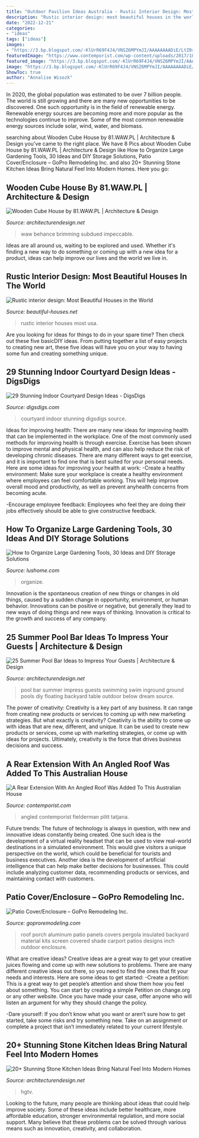 ```yaml
---
title: "Outdoor Pavilion Ideas Australia - Rustic Interior Design: Most Beautiful Houses In The World"
description: "Rustic interior design: most beautiful houses in the world"
date: "2022-12-21"
categories:
- "ideas"
tags: ["ideas"]
images:
- "https://3.bp.blogspot.com/-KlUrR69F4J4/VNSZ6MPYmJI/AAAAAAAADiE/LtZ0rn8pZmI/s1600/Rustic%2Binterior%2B22.jpg"
featuredImage: "https://www.contemporist.com/wp-content/uploads/2017/10/modern-house-extension-architecture-241017-751-02.jpg"
featured_image: "https://3.bp.blogspot.com/-KlUrR69F4J4/VNSZ6MPYmJI/AAAAAAAADiE/LtZ0rn8pZmI/s1600/Rustic%2Binterior%2B22.jpg"
image: "https://3.bp.blogspot.com/-KlUrR69F4J4/VNSZ6MPYmJI/AAAAAAAADiE/LtZ0rn8pZmI/s1600/Rustic%2Binterior%2B22.jpg"
ShowToc: true
author: "Annalise Wisozk"
---
```



In 2020, the global population was estimated to be over 7 billion people. The world is still growing and there are many new opportunities to be discovered. One such opportunity is in the field of renewable energy. Renewable energy sources are becoming more and more popular as the technologies continue to improve. Some of the most common renewable energy sources include solar, wind, water, and biomass.

	

		
searching about Wooden Cube House by 81.WAW.PL | Architecture &amp; Design you've came to the right place. We have 8 Pics about Wooden Cube House by 81.WAW.PL | Architecture &amp; Design like How to Organize Large Gardening Tools, 30 Ideas and DIY Storage Solutions, Patio Cover/Enclosure – GoPro Remodeling Inc. and also 20+ Stunning Stone Kitchen Ideas Bring Natural Feel Into Modern Homes. Here you go:
		
    
## Wooden Cube House By 81.WAW.PL | Architecture &amp; Design

<img loading=lazy src="https://cdn.architecturendesign.net/wp-content/uploads/2014/07/Wooden-Cube-House-02.jpg" onerror="this.onerror=null;this.src='https://tse1.mm.bing.net/th?id=OIP.7q_GsTjEDvKXkwyJT_Sp-AHaHa&amp;pid=15.1';" alt="Wooden Cube House by 81.WAW.PL | Architecture &amp; Design">

_Source: architecturendesign.net_

>waw behance brimming subdued impeccable. 

	

Ideas are all around us, waiting to be explored and used. Whether it's finding a new way to do something or coming up with a new idea for a product, ideas can help improve our lives and the world we live in.

    
## Rustic Interior Design: Most Beautiful Houses In The World

<img loading=lazy src="https://3.bp.blogspot.com/-KlUrR69F4J4/VNSZ6MPYmJI/AAAAAAAADiE/LtZ0rn8pZmI/s1600/Rustic%2Binterior%2B22.jpg" onerror="this.onerror=null;this.src='https://tse3.mm.bing.net/th?id=OIP.W3IMUTbBX60xQFOyq38B6AAAAA&amp;pid=15.1';" alt="Rustic interior design: Most Beautiful Houses in the World">

_Source: beautiful-houses.net_

>rustic interior houses most usa. 

	

Are you looking for ideas for things to do in your spare time? Then check out these five basicDIY ideas. From putting together a list of easy projects to creating new art, these five ideas will have you on your way to having some fun and creating something unique.

    
## 29 Stunning Indoor Courtyard Design Ideas - DigsDigs

<img loading=lazy src="http://www.digsdigs.com/photos/stunning-indoor-courtyard-design-ideas-26-554x833.jpg" onerror="this.onerror=null;this.src='https://tse2.mm.bing.net/th?id=OIP.77tBHh1fzTgPfhwj1fTm-AHaLI&amp;pid=15.1';" alt="29 Stunning Indoor Courtyard Design Ideas - DigsDigs">

_Source: digsdigs.com_

>courtyard indoor stunning digsdigs source. 

	

Ideas for improving health:
There are many new ideas for improving health that can be implemented in the workplace. One of the most commonly used methods for improving health is through exercise. Exercise has been shown to improve mental and physical health, and can also help reduce the risk of developing chronic diseases. There are many different ways to get exercise, and it is important to find one that is best suited for your personal needs. Here are some ideas for improving your health at work: 
-Create a healthy environment: Make sure your workplace is create a healthy environment where employees can feel comfortable working. This will help improve overall mood and productivity, as well as prevent anyhealth concerns from becoming acute. 

-Encourage employee feedback: Employees who feel they are doing their jobs effectively should be able to give constructive feedback.

    
## How To Organize Large Gardening Tools, 30 Ideas And DIY Storage Solutions

<img loading=lazy src="https://www.lushome.com/wp-content/uploads/2020/01/storage-ideas-gadening-tools-26.jpg" onerror="this.onerror=null;this.src='https://tse2.mm.bing.net/th?id=OIP.FJWVSook7nm9MPxbnuUo0wAAAA&amp;pid=15.1';" alt="How to Organize Large Gardening Tools, 30 Ideas and DIY Storage Solutions">

_Source: lushome.com_

>organize. 

	

Innovation is the spontaneous creation of new things or changes in old things, caused by a sudden change in opportunity, environment, or human behavior. Innovations can be positive or negative, but generally they lead to new ways of doing things and new ways of thinking. Innovation is critical to the growth and success of any company.

    
## 25 Summer Pool Bar Ideas To Impress Your Guests | Architecture &amp; Design

<img loading=lazy src="http://cdn.architecturendesign.net/wp-content/uploads/2014/09/Summer-Pool-Bar-Ideas-18.jpg" onerror="this.onerror=null;this.src='https://tse2.mm.bing.net/th?id=OIP.KT0BSbNidDubKRx8CFwXNAHaF7&amp;pid=15.1';" alt="25 Summer Pool Bar Ideas to Impress Your Guests | Architecture &amp; Design">

_Source: architecturendesign.net_

>pool bar summer impress guests swimming swim inground ground pools diy floating backyard table outdoor below dream source. 

	

The power of creativity:
Creativity is a key part of any business. It can range from creating new products or services to coming up with new marketing strategies. But what exactly is creativity?
Creativity is the ability to come up with ideas that are new, different, and unique. It can be used to create new products or services, come up with marketing strategies, or come up with ideas for projects. Ultimately, creativity is the force that drives business decisions and success.

    
## A Rear Extension With An Angled Roof Was Added To This Australian House

<img loading=lazy src="https://www.contemporist.com/wp-content/uploads/2017/10/modern-house-extension-architecture-241017-751-02.jpg" onerror="this.onerror=null;this.src='https://tse3.mm.bing.net/th?id=OIP.iur3dFaUOsZHLccuyWM-QgHaQI&amp;pid=15.1';" alt="A Rear Extension With An Angled Roof Was Added To This Australian House">

_Source: contemporist.com_

>angled contemporist fielderman plitt tatjana. 

	

Future trends:
The future of technology is always in question, with new and innovative ideas constantly being created. One such idea is the development of a virtual reality headset that can be used to view real-world destinations in a simulated environment. This would give visitors a unique perspective on the world, which could be beneficial for tourists and business executives. Another idea is the development of artificial intelligence that can help make better decisions for businesses. This could include analyzing customer data, recommending products or services, and maintaining contact with customers.

    
## Patio Cover/Enclosure – GoPro Remodeling Inc.

<img loading=lazy src="http://www.goproremodeling.com/wp-content/uploads/2018/01/3inchcover.259202122_large.jpg" onerror="this.onerror=null;this.src='https://tse2.mm.bing.net/th?id=OIP.GBmIXWSdn7_vbJ4-kqVqfQHaFj&amp;pid=15.1';" alt="Patio Cover/Enclosure – GoPro Remodeling Inc.">

_Source: goproremodeling.com_

>roof porch aluminum patio panels covers pergola insulated backyard material kits screen covered shade carport patios designs inch outdoor enclosure. 

	

What are creative ideas?
Creative ideas are a great way to get your creative juices flowing and come up with new solutions to problems. There are many different creative ideas out there, so you need to find the ones that fit your needs and interests. Here are some ideas to get started: 
-Create a petition: This is a great way to get people’s attention and show them how you feel about something. You can start by creating a simple Petition on change.org or any other website. Once you have made your case, offer anyone who will listen an argument for why they should change the policy. 

-Dare yourself: If you don’t know what you want or aren’t sure how to get started, take some risks and try something new. Take on an assignment or complete a project that isn’t immediately related to your current lifestyle.

    
## 20+ Stunning Stone Kitchen Ideas Bring Natural Feel Into Modern Homes

<img loading=lazy src="https://cdn.architecturendesign.net/wp-content/uploads/2015/06/AD-Rustic-Stone-Kitchen-20.jpg" onerror="this.onerror=null;this.src='https://tse4.mm.bing.net/th?id=OIP.dlyRlC3vFzBm5iPiAB9-cAHaJ4&amp;pid=15.1';" alt="20+ Stunning Stone Kitchen Ideas Bring Natural Feel Into Modern Homes">

_Source: architecturendesign.net_

>hgtv. 

	

Looking to the future, many people are thinking about ideas that could help improve society. Some of these ideas include better healthcare, more affordable education, stronger environmental regulation, and more social support. Many believe that these problems can be solved through various means such as innovation, creativity, and collaboration.

